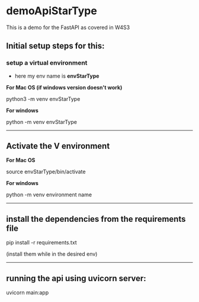 # demoApiStarType

This is a demo for the FastAPI as covered in W4S3

## Initial setup steps for this:

### setup a virtual environment

- here my env name is **envStarType**

**For Mac OS (if windows version doesn't work)**

python3 -m venv envStarType

**For windows**

python -m venv envStarType

---

## Activate the V environment

**For Mac OS**

source envStarType/bin/activate

**For windows**

python -m venv environment name

---

## install the dependencies from the requirements file

pip install -r requirements.txt

(install them while in the desired env)

---

## running the api using uvicorn server:

uvicorn main:app
